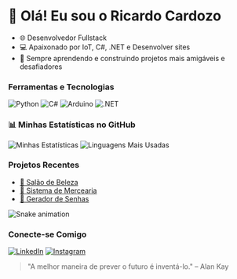 # 👋 Olá! Eu sou o Ricardo Cardozo

- 🌐 Desenvolvedor Fullstack
- 💻 Apaixonado por IoT, C#, .NET e Desenvolver sites
- 🚀 Sempre aprendendo e construindo projetos mais amigáveis e desafiadores

### Ferramentas e Tecnologias
![Python](https://img.shields.io/badge/Python-3776AB?style=for-the-badge&logo=python&logoColor=white)
![C#](https://img.shields.io/badge/C%23-239120?style=for-the-badge&logo=c-sharp&logoColor=white)
![Arduino](https://img.shields.io/badge/Arduino-00979D?style=for-the-badge&logo=arduino&logoColor=white)
![.NET](https://img.shields.io/badge/.NET-5C2D91?style=for-the-badge&logo=dotnet&logoColor=white)

### 📊 Minhas Estatísticas no GitHub
![Minhas Estatísticas](https://github-readme-stats.vercel.app/api?username=Riscadin&show_icons=true&theme=radical)
![Linguagens Mais Usadas](https://github-readme-stats.vercel.app/api/top-langs/?username=Riscadin&layout=compact&theme=radical)

### Projetos Recentes
- [🔗 Salão de Beleza](https://riscadin.github.io/TCC/)
- [🔗 Sistema de Mercearia](https://github.com/Riscadin/Situa-odeAprendizagem-Sr.Antonio)
- [🔗 Gerador de Senhas](https://github.com/ricardocardozo/gerador-senhas)

![Snake animation](https://github.com/ricardocardozo/ricardocardozo/blob/output/github-contribution-grid-snake.svg)

### Conecte-se Comigo
[![LinkedIn](https://img.shields.io/badge/-LinkedIn-0077B5?style=for-the-badge&logo=linkedin&logoColor=white)](https://www.linkedin.com/in/ricardocardozo)
[![Instagram](https://img.shields.io/badge/Instagram-E4405F?style=for-the-badge&logo=instagram&logoColor=white)](https://instagram.com/ricardocardozo)

> "A melhor maneira de prever o futuro é inventá-lo." – Alan Kay

